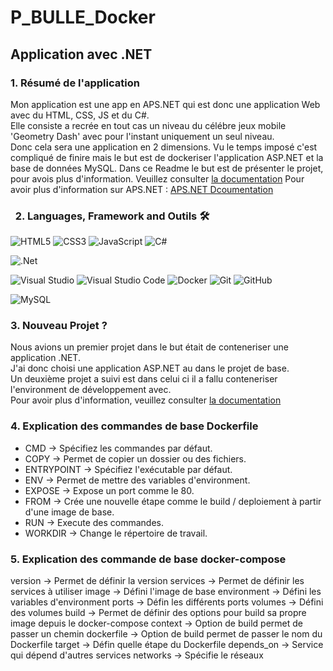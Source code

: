 # P_BULLE_Docker

## Application avec .NET

### 1. Résumé de l'application

Mon application est une app en APS.NET qui est donc une application Web avec du HTML, CSS, JS et du C#.  
Elle consiste a recrée en tout cas un niveau du célébre jeux mobile 'Geometry Dash' avec pour l'instant uniquement un seul niveau.  
Donc cela sera une application en 2 dimensions. 
Vu le temps imposé c'est compliqué de finire mais le but est de dockeriser l'application ASP.NET et la base de données MySQL.
Dans ce Readme le but est de présenter le projet, pour avois plus d'information. Veuillez consulter [la documentation](./P_Bulle_Docker-ASP.NET/Documentation.md)
Pour avoir plus d'information sur APS.NET : [APS.NET Dcoumentation](https://dotnet.microsoft.com/en-us/apps/aspnet)

### &nbsp; 2. Languages, Framework and Outils 🛠

![HTML5](https://img.shields.io/badge/html5-%23E34F26.svg?&style=for-the-badge&logo=html5&logoColor=white)
![CSS3](https://img.shields.io/badge/css3-%231572B6.svg?&style=for-the-badge&logo=css3&logoColor=white)
![JavaScript](https://img.shields.io/badge/javascript-%23F7DF1E.svg?&style=for-the-badge&logo=javascript&logoColor=black)
![C#](https://img.shields.io/badge/c%23-%23239120.svg?style=for-the-badge&logo=csharp&logoColor=white)

![.Net](https://img.shields.io/badge/.NET-5C2D91?style=for-the-badge&logo=.net&logoColor=white)

![Visual Studio](https://img.shields.io/badge/Visual%20Studio-5C2D91.svg?style=for-the-badge&logo=visual-studio&logoColor=white)
![Visual Studio Code](https://img.shields.io/badge/Visual%20Studio%20Code-0078d7.svg?style=for-the-badge&logo=visual-studio-code&logoColor=white)
![Docker](https://img.shields.io/badge/docker-%230db7ed.svg?style=for-the-badge&logo=docker&logoColor=white)
![Git](https://img.shields.io/badge/git-%23F05033.svg?style=for-the-badge&logo=git&logoColor=white)
![GitHub](https://img.shields.io/badge/github-%23121011.svg?style=for-the-badge&logo=github&logoColor=white)

![MySQL](https://img.shields.io/badge/mysql-%2300f.svg?style=for-the-badge&logo=mysql&logoColor=white)

### 3. Nouveau Projet ?

Nous avions un premier projet dans le but était de conteneriser une application .NET.  
J'ai donc choisi une application ASP.NET au dans le projet de base.  
Un deuxième projet a suivi est dans celui ci il a fallu conteneriser l'environment de développement avec.  
Pour avoir plus d'information, veuillez consulter [la documentation](./P_Bulle_Docker-ASP.NET/Documentation.md)

### 4. Explication des commandes de base Dockerfile

* CMD	-> Spécifiez les commandes par défaut.
* COPY -> Permet de copier un dossier ou des fichiers.
* ENTRYPOINT -> Spécifiez l'exécutable par défaut.
* ENV	-> Permet de mettre des variables d'environment.
* EXPOSE -> Expose un port comme le 80.
* FROM -> Crée une nouvelle étape comme le build / deploiement à partir d'une image de base.
* RUN	-> Execute des commandes.
* WORKDIR	-> Change le répertoire de travail.

### 5. Explication des commande de base docker-compose

version -> Permet de définir la version
services -> Permet de définir les services à utiliser
image -> Défini l'image de base
environment -> Défini les variables d'environment
ports -> Défin les différents ports
volumes -> Défini des volumes
build -> Permet de définir des options pour build sa propre image depuis le docker-compose
  context -> Option de build permet de passer un chemin
  dockerfile -> Option de build permet de passer le nom du Dockerfile
  target -> Défin quelle étape du Dockerfile
depends_on -> Service qui dépend d'autres services
networks -> Spécifie le réseaux
